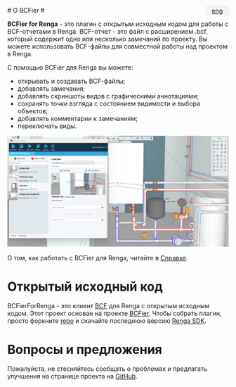 <div style="overflow: hidden; border-radius: 5px; background: #f4f4f4; width: 50px; text-align: center; float: right; border: 1px solid #e0e0e0;">
<a href="index.html">eng</a>
</div>
# O BCFier #

**BCFier for Renga** - это плагин с открытым исходным кодом для работы с BCF-отчетами в Renga. BCF-отчет - это файл с расширением .bcf, который содержит одно или несколько замечаний по проекту. Вы можете использовать BCF-файлы для совместной работы над проектом в Renga.

С помощью BCFier для Renga вы можете:

- открывать и создавать BCF-файлы;
- добавлять замечания;
- добавлять скриншоты видов с графическими аннотациями;
- cохранять точки взгляда с состоянием видимости и выбора объектов;
- добавлять комментарии к замечаниям;
- переключать виды.

![](Assets/screenshot.png)

О том, как работать с BCFier для Renga, читайте в [Справке](./HELP_RU.html).

# Открытый исходный код #
 
BCFierForRenga - это клиент [BCF](https://github.com/BuildingSMART/BCF-XML) для Renga с открытым исходным кодом. Этот проект основан на проекте [BCFier](https://github.com/teocomi/BCFier).
Чтобы собрать плагин, просто форкните [repo](https://github.com/tyan/BCFierForRenga) и скачайте последнюю версию [Renga SDK](https://rengabim.com/sdk/).

# Вопросы и предложения #

Пожалуйста, не стесняйтесь сообщать о проблемах и предлагать улучшения на странице проекта на [GitHub](https://github.com/tyan/BCFierForRenga/issues).


